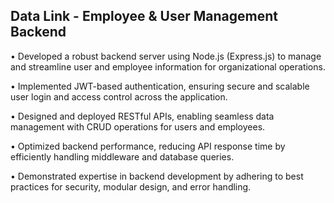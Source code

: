## Data Link - Employee & User Management Backend
• Developed a robust backend server using Node.js (Express.js) to manage and streamline user and employee information for organizational operations.

• Implemented JWT-based authentication, ensuring secure and scalable user login and access control across the application.

• Designed and deployed RESTful APIs, enabling seamless data management with CRUD operations for users and employees.

• Optimized backend performance, reducing API response time by efficiently handling middleware and database queries.

• Demonstrated expertise in backend development by adhering to best practices for security, modular design, and error handling.
